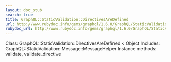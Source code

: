 ```yaml
---
layout: doc_stub
search: true
title: GraphQL::StaticValidation::DirectivesAreDefined
url: http://www.rubydoc.info/gems/graphql/1.6.0/GraphQL/StaticValidation/DirectivesAreDefined
rubydoc_url: http://www.rubydoc.info/gems/graphql/1.6.0/GraphQL/StaticValidation/DirectivesAreDefined
---
```


Class: GraphQL::StaticValidation::DirectivesAreDefined < Object
Includes:
GraphQL::StaticValidation::Message::MessageHelper
Instance methods:
validate, validate_directive

